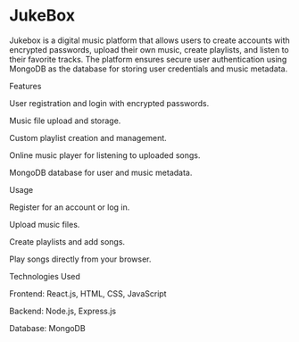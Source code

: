 # JukeBox
Jukebox is a digital music platform that allows users to create accounts with encrypted passwords, upload their own music, create playlists, and listen to their favorite tracks. The platform ensures secure user authentication using MongoDB as the database for storing user credentials and music metadata.

Features

User registration and login with encrypted passwords.

Music file upload and storage.

Custom playlist creation and management.

Online music player for listening to uploaded songs.

MongoDB database for user and music metadata.

Usage

Register for an account or log in.

Upload music files.

Create playlists and add songs.

Play songs directly from your browser.




Technologies Used

Frontend: React.js, HTML, CSS, JavaScript

Backend: Node.js, Express.js

Database: MongoDB
